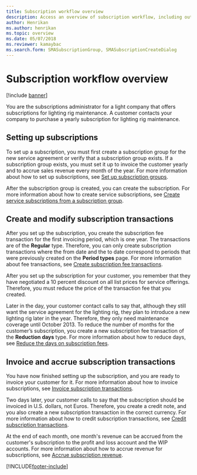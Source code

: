 ```yaml
---
title: Subscription workflow overview 
description: Access an overview of subscription workflow, including outlines on setting up subscriptions and creating subscription transactions. 
author: Henrikan
ms.author: henrikan
ms.topic: overview
ms.date: 05/07/2018
ms.reviewer: kamaybac
ms.search.form: SMASubscriptionGroup, SMASubscriptionCreateDialog
---
```



# Subscription workflow overview

[!include [banner](../includes/banner.md)]

You are the subscriptions administrator for a light company that offers subscriptions for lighting rig maintenance. A customer contacts your company to purchase a yearly subscription for lighting rig maintenance.

## Setting up subscriptions

To set up a subscription, you must first create a subscription group for the new service agreement or verify that a subscription group exists. If a subscription group exists, you must set it up to invoice the customer yearly and to accrue sales revenue every month of the year. For more information about how to set up subscriptions, see [Set up subscription groups](set-up-subscription-groups.md).

After the subscription group is created, you can create the subscription. For more information about how to create service subscriptions, see [Create service subscriptions from a subscription group](create-service-subscriptions-from-subscription-group.md).

## Create and modify subscription transactions

After you set up the subscription, you create the subscription fee transaction for the first invoicing period, which is one year. The transactions are of the **Regular** type. Therefore, you can only create subscription transactions where the from date and the to date correspond to periods that were previously created on the **Period types** page. For more information about fee transactions, see [Create subscription fee transactions](create-subscription-fee-transactions.md).

After you set up the subscription for your customer, you remember that they have negotiated a 10 percent discount on all list prices for service offerings. Therefore, you must reduce the price of the transaction fee that you created.

Later in the day, your customer contact calls to say that, although they still want the service agreement for the lighting rig, they plan to introduce a new lighting rig later in the year. Therefore, they only need maintenance coverage until October 2013. To reduce the number of months for the customer’s subscription, you create a new subscription fee transaction of the **Reduction days** type. For more information about how to reduce days, see [Reduce the days on subscription fees](reduce-the-days-on-subscription-fees.md).

## Invoice and accrue subscription transactions

You have now finished setting up the subscription, and you are ready to invoice your customer for it. For more information about how to invoice subscriptions, see [Invoice subscription transactions](invoice-subscription-transactions.md).

Two days later, your customer calls to say that the subscription should be invoiced in U.S. dollars, not Euros. Therefore, you create a credit note, and you also create a new subscription transaction in the correct currency. For more information about how to credit subscription transactions, see [Credit subscription transactions](credit-subscription-transactions.md).

At the end of each month, one month's revenue can be accrued from the customer's subscription to the profit and loss account and the WIP accounts. For more information about how to accrue revenue for subscriptions, see [Accrue subscription revenue](accrue-subscription-revenue.md).

[!INCLUDE[footer-include](../../includes/footer-banner.md)]
